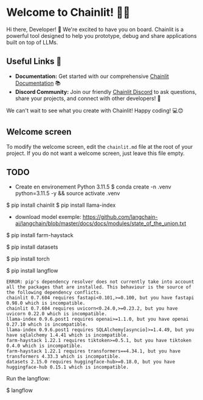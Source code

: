 # Welcome to Chainlit! 🚀🤖

Hi there, Developer! 👋 We're excited to have you on board. Chainlit is a powerful tool designed to help you prototype, debug and share applications built on top of LLMs.

## Useful Links 🔗

- **Documentation:** Get started with our comprehensive [Chainlit Documentation](https://docs.chainlit.io) 📚
- **Discord Community:** Join our friendly [Chainlit Discord](https://discord.gg/k73SQ3FyUh) to ask questions, share your projects, and connect with other developers! 💬

We can't wait to see what you create with Chainlit! Happy coding! 💻😊

## Welcome screen

To modify the welcome screen, edit the `chainlit.md` file at the root of your project. If you do not want a welcome screen, just leave this file empty.

## TODO

- Create en environement
Python 3.11.5
$ conda create -n .venv python=3.11.5 -y && source activate .venv

$ pip install chainlit
$ pip install llama-index

- download model exemple:
https://github.com/langchain-ai/langchain/blob/master/docs/docs/modules/state_of_the_union.txt

$ pip install farm-haystack

$ pip install datasets

$ pip install torch

$ pip install langflow

```
ERROR: pip's dependency resolver does not currently take into account all the packages that are installed. This behaviour is the source of the following dependency conflicts.
chainlit 0.7.604 requires fastapi<0.101,>=0.100, but you have fastapi 0.98.0 which is incompatible.
chainlit 0.7.604 requires uvicorn<0.24.0,>=0.23.2, but you have uvicorn 0.22.0 which is incompatible.
llama-index 0.9.6.post1 requires openai>=1.1.0, but you have openai 0.27.10 which is incompatible.
llama-index 0.9.6.post1 requires SQLAlchemy[asyncio]>=1.4.49, but you have sqlalchemy 1.4.41 which is incompatible.
farm-haystack 1.22.1 requires tiktoken>=0.5.1, but you have tiktoken 0.4.0 which is incompatible.
farm-haystack 1.22.1 requires transformers==4.34.1, but you have transformers 4.33.3 which is incompatible.
datasets 2.15.0 requires huggingface-hub>=0.18.0, but you have huggingface-hub 0.15.1 which is incompatible.
```
 Run the langflow:

 $ langflow
